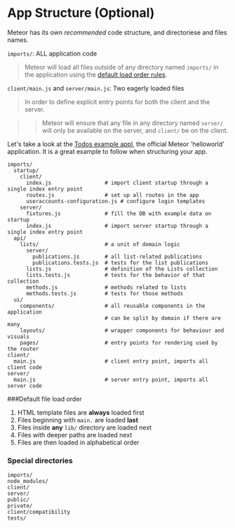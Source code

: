 # App Structure (Optional)
Meteor has its own _recommended_ code structure, and directoriese and files names.

```imports/```: ALL application code
> Meteor will load all files outside of any directory named ```imports/``` in the application using the [default load order rules](https://guide.meteor.com/structure.html#load-order).

```client/main.js``` and ```server/main.js```: Two eagerly loaded files
> In order to define explicit entry points for both the client and the server.

>> Meteor will ensure that any file in any directory named ```server/``` will only be available on the server, and ```client/``` be on the client.

Let's take a look at the [Todos example appl](), the official Meteor 'helloworld' application. It is a great example to follow when structuring your app.

```
imports/
  startup/
    client/
      index.js                 # import client startup through a single index entry point
      routes.js                # set up all routes in the app
      useraccounts-configuration.js # configure login templates
    server/
      fixtures.js              # fill the DB with example data on startup
      index.js                 # import server startup through a single index entry point
  api/
    lists/                     # a unit of domain logic
      server/
        publications.js        # all list-related publications
        publications.tests.js  # tests for the list publications
      lists.js                 # definition of the Lists collection
      lists.tests.js           # tests for the behavior of that collection
      methods.js               # methods related to lists
      methods.tests.js         # tests for those methods
  ui/
    components/                # all reusable components in the application
                               # can be split by domain if there are many
    layouts/                   # wrapper components for behaviour and visuals
    pages/                     # entry points for rendering used by the router
client/
  main.js                      # client entry point, imports all client code
server/
  main.js                      # server entry point, imports all server code
```

###Default file load order
1. HTML template files are **always** loaded first
2. Files beginning with ```main.``` are loaded **last**
3. Files inside **any** ```lib/``` directory are loaded next
4. Files with deeper paths are loaded next
5. Files are then loaded in alphabetical order

### Special directories

```
imports/
node_modules/
client/
server/
public/
private/
client/compatibility
tests/
```